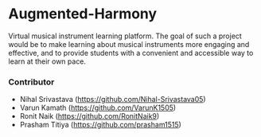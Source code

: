 # Augmented-Harmony
Virtual musical instrument learning platform. The goal of such a project would be to make learning about musical instruments more engaging and effective, and to provide students with a convenient and accessible way to learn at their own pace.

### Contributor
- Nihal Srivastava (https://github.com/Nihal-Srivastava05)  
- Varun Kamath (https://github.com/VarunK1505)  
- Ronit Naik (https://github.com/RonitNaik9)  
- Prasham Titiya (https://github.com/prasham1515)  
